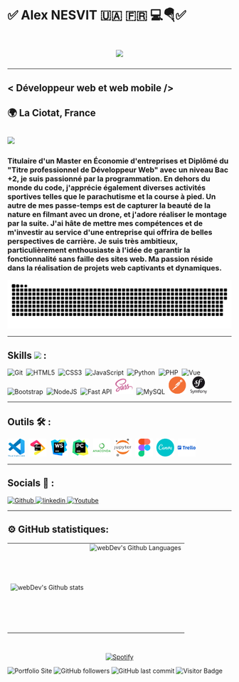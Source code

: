  # ✅ Alex NESVIT 🇺🇦 🇫🇷 💻🪂✅
<h1 align="center">
  <a href="https://git.io/typing-svg">
    <img src="https://readme-typing-svg.herokuapp.com/?lines=Salut+👋+!;Ravi+de+vous+voir!;Je+suis+Alex;<+Développeur+web+/>;Bienvenue+sur+ma+page!;🇺🇦+🇫🇷+💻+🪂&center=true&size=30">
  </a>
</h1>

------

## < Développeur web et web mobile /> 
## 🌍 La Ciotat, France 
![](https://github.com/mscoutermarsh/mscoutermarsh/blob/master/teeter.gif?raw=true)
---

### Titulaire d'un Master en Économie d'entreprises et Diplômé du "Titre professionnel de Développeur Web" avec un niveau Bac +2, je suis passionné par la programmation. En dehors du monde du code, j'apprécie également diverses activités sportives telles que le parachutisme et la course à pied. Un autre de mes passe-temps est de capturer la beauté de la nature en filmant avec un drone, et j'adore réaliser le montage par la suite. J'ai hâte de mettre mes compétences et de m'investir au service d'une entreprise qui offrira de belles perspectives de carrière. Je suis très ambitieux, particulièrement enthousiaste à l'idée de garantir la fonctionnalité sans faille des sites web. Ma passion réside dans la réalisation de projets web captivants et dynamiques. 

<p align="center">
 <img width="800" src="assets/github-snake.svg" alt="snake"/>
</p>

---

## Skills <img src="https://media.giphy.com/media/WUlplcMpOCEmTGBtBW/giphy.gif" width="30px"> :

<div>
 <img src="https://raw.githubusercontent.com/danielcranney/readme-generator/main/public/icons/skills/git-colored.svg" width="40" height="40" alt="Git" />&nbsp;
 <img src="https://raw.githubusercontent.com/danielcranney/readme-generator/main/public/icons/skills/html5-colored.svg" width="40" height="40" alt="HTML5" />&nbsp;
 <img src="https://raw.githubusercontent.com/danielcranney/readme-generator/main/public/icons/skills/css3-colored.svg" width="40" height="40" alt="CSS3" />&nbsp;
 <img src="https://raw.githubusercontent.com/danielcranney/readme-generator/main/public/icons/skills/javascript-colored.svg" width="40" height="40" alt="JavaScript" />&nbsp;
 <img src="https://raw.githubusercontent.com/danielcranney/readme-generator/main/public/icons/skills/python-colored.svg" width="40" height="40" alt="Python" />&nbsp;
 <img src="https://raw.githubusercontent.com/danielcranney/readme-generator/main/public/icons/skills/php-colored.svg" width="40" height="40" alt="PHP" />&nbsp;
 <img src="https://raw.githubusercontent.com/danielcranney/readme-generator/main/public/icons/skills/vuejs-colored.svg" width="40" height="40" alt="Vue" />&nbsp;
 <img src="https://raw.githubusercontent.com/danielcranney/readme-generator/main/public/icons/skills/bootstrap-colored.svg" width="40" height="40" alt="Bootstrap" />&nbsp;
 <img src="https://raw.githubusercontent.com/danielcranney/readme-generator/main/public/icons/skills/nodejs-colored.svg" width="40" height="40" alt="NodeJS" />&nbsp;
 <img src="https://raw.githubusercontent.com/danielcranney/readme-generator/main/public/icons/skills/fastapi-colored.svg" width="40" height="40" alt="Fast API" />&nbsp;
 <img src="https://github.com/devicons/devicon/blob/master/icons/sass/sass-original.svg" width="40" height="40" alt="SASS" />&nbsp;
 <img src="https://raw.githubusercontent.com/danielcranney/readme-generator/main/public/icons/skills/mysql-colored.svg" width="40" height="40" alt="MySQL" />&nbsp;
 <img src="https://github.com/devicons/devicon/blob/master/icons/postman/postman-original.svg" title="postman" alt="postman" width="40" height="40"/>&nbsp;
 <img src="https://github.com/devicons/devicon/blob/master/icons/symfony/symfony-original-wordmark.svg" title="symfony" alt="symfony" width="40" height="40"/>&nbsp;
</div>

---

## Outils 🛠 :

<div>
 <img src="https://github.com/devicons/devicon/blob/master/icons/vscode/vscode-original-wordmark.svg" title="vscode" alt="vscode" width="40" height="40"/>&nbsp;
 <img src="https://github.com/devicons/devicon/blob/master/icons/jetbrains/jetbrains-original.svg" title="jetbrains" alt="jetbrains" width="40" height="40"/>&nbsp;
 <img src="https://github.com/devicons/devicon/blob/master/icons/webstorm/webstorm-original.svg" title="fwebstorm" alt="webstorm" width="40" height="40"/>&nbsp;
 <img src="https://github.com/devicons/devicon/blob/master/icons/pycharm/pycharm-original.svg" title="pycharm" alt="pycharm" width="40" height="40"/>&nbsp;
 <img src="https://github.com/devicons/devicon/blob/master/icons/anaconda/anaconda-original-wordmark.svg" title="anaconda alt="anaconda" width="40" height="40"/>&nbsp;
 <img src="https://github.com/devicons/devicon/blob/master/icons/jupyter/jupyter-original-wordmark.svg" title="jupyter" alt="jupyter" width="40" height="40"/>&nbsp;
 <img src="https://github.com/devicons/devicon/blob/master/icons/figma/figma-original.svg" title="figma" alt="figma" width="40" height="40"/>&nbsp;
 <img src="https://github.com/devicons/devicon/blob/master/icons/canva/canva-original.svg" title="canva" alt="canva" width="40" height="40"/>&nbsp;
 <img src="https://github.com/devicons/devicon/blob/master/icons/trello/trello-plain-wordmark.svg" title="ftrello" alt="trello" width="40" height="40"/>&nbsp;
</div>

---

## Socials 🤝 :

 <div id="badges">
    <a href="https://www.github.com/AlexNesvit" target="_blank">
      <img src="https://raw.githubusercontent.com/danielcranney/readme-generator/main/public/icons/socials/github-dark.svg" width="40" height="40" alt="Github"/>
    </a>
    <a href="https://www.linkedin.com/in/alexnesvit" target="_blank">
      <img src="https://cdn-icons-png.flaticon.com/512/2504/2504799.png" width="40" height="40" alt="linkedin" />
    </a>
    <a href="https://www.youtube.com/@MetlaAlex" target="_blank">
      <img src="https://cdn-icons-png.flaticon.com/512/3670/3670147.png" width="40" height="40" alt="Youtube"/>
    </a>
  </div>

  ---

## ⚙️ GitHub statistiques:

<table>
  <tr>
    <td>
      <img align="left" src="http://github-readme-streak-stats.herokuapp.com?user=AlexNesvit&theme=dark&background=000000" alt="webDev's Github stats" />
    </td>
    <td>
      <img height="195px" align="right" alt="webDev's Github Languages" src="https://github-readme-stats-sigma-five.vercel.app/api/top-langs/?username=AlexNesvit&layout=compact&theme=vision-friendly-dark" />
    </td>
  </tr>
</table>


&nbsp;<div align="center">
  [![Spotify](https://novatorem.vercel.app/api/spotify?background_color=0d1117&border_color=ffffff)](https://open.spotify.com/user/omnitenebris)
</div>

<!--## Comptoir des visiteurs:
<p align="center">
<img src="https://profile-counter.glitch.me/AlexNesvit/count.svg" />
</p>   ---->  
![Portfolio Site](https://img.shields.io/website?url=https%3A%2F%2Falexnesvit.github.io/portfolio/)
![GitHub followers](https://img.shields.io/github/followers/AlexNesvit?style=flat&logo=github)
![GitHub last commit](https://img.shields.io/github/last-commit/AlexNesvit/AlexNesvit)
![Visitor Badge](https://visitor-badge.laobi.icu/badge?page_id=AlexNesvit)



